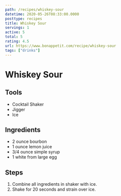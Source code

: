 ```yaml
---
path: /recipes/whiskey-sour
datetime: 2020-05-26T08:33:00.0000
posttype: recipes
title: Whiskey Sour
servings: 1
active: 5
total: 5
rating: 4.5
url: https://www.bonappetit.com/recipe/whiskey-sour
tags: ["drinks"]
---
```


# Whiskey Sour

## Tools

* Cocktail Shaker
* Jigger
* Ice

## Ingredients

* 2 ounce bourbon
* 1 ounce lemon juice
* 3/4 ounce simple syrup
* 1 white from large egg

## Steps

1. Combine all ingredients in shaker with ice.
1. Shake for 20 seconds and strain over ice.
